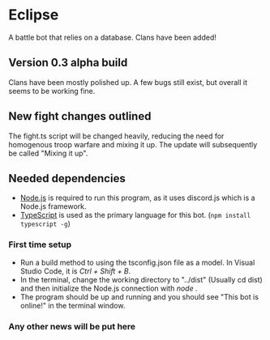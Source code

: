 # Eclipse
A battle bot that relies on a database. Clans have been added! 

## Version 0.3 alpha build
Clans have been mostly polished up. A few bugs still exist, but overall it seems to be working fine.

## New fight changes outlined
The fight.ts script will be changed heavily, reducing the need for homogenous troop warfare and mixing it up. The update will subsequently be called "Mixing it up". 

## Needed dependencies
- [Node.js](https://nodejs.org/dist/v10.16.3/node-v10.16.3-x64.msi) is required to run this program, as it uses discord.js which is a Node.js framework.
- [TypeScript](https://www.typescriptlang.org/) is used as the primary language for this bot. (`npm install typescript -g`)

### First time setup
- Run a build method to using the tsconfig.json file as a model. In Visual Studio Code, it is *Ctrl + Shift + B*.
- In the terminal, change the working directory to "../dist" (Usually cd dist) and then initialize the Node.js connection with *node .*
- The program should be up and running and you should see "This bot is online!" in the terminal window.

### Any other news will be put here
